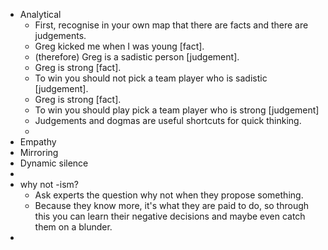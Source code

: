 - Analytical
	- First, recognise in your own map that there are facts and there are judgements.
	- Greg kicked me when I was young [fact].
	- (therefore) Greg is a sadistic person [judgement].
	- Greg is strong [fact].
	- To win you should not pick a team player who is sadistic [judgement].
	- Greg is strong [fact].
	- To win you should play pick a team player who is strong [judgement]
	- Judgements and dogmas are useful shortcuts for quick thinking.
	-
- Empathy
- Mirroring
- Dynamic silence
-
- why not -ism?
	- Ask experts the question why not when they propose something.
	- Because they know more, it's what they are paid to do, so through this you can learn their negative decisions and maybe even catch them on a blunder.
-